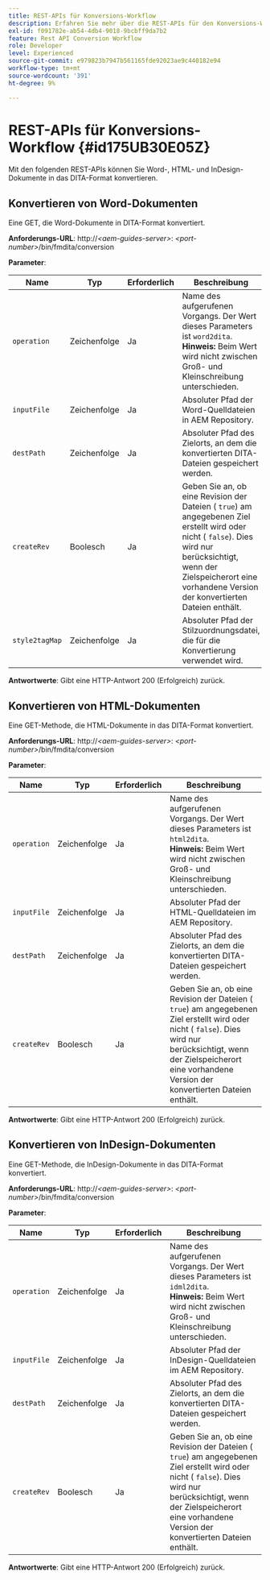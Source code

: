 ```yaml
---
title: REST-APIs für Konversions-Workflow
description: Erfahren Sie mehr über die REST-APIs für den Konversions-Workflow
exl-id: f091782e-ab54-4db4-9018-9bcbff9da7b2
feature: Rest API Conversion Workflow
role: Developer
level: Experienced
source-git-commit: e979823b7947b561165fde92023ae9c440182e94
workflow-type: tm+mt
source-wordcount: '391'
ht-degree: 9%

---
```


# REST-APIs für Konversions-Workflow {#id175UB30E05Z}

Mit den folgenden REST-APIs können Sie Word-, HTML- und InDesign-Dokumente in das DITA-Format konvertieren.

## Konvertieren von Word-Dokumenten

Eine GET, die Word-Dokumente in DITA-Format konvertiert.

**Anforderungs-URL**:
http://*&lt;aem-guides-server\>*: *&lt;port-number\>*/bin/fmdita/conversion

**Parameter**:

| Name | Typ | Erforderlich | Beschreibung |
|----|----|--------|-----------|
| ``operation`` | Zeichenfolge | Ja | Name des aufgerufenen Vorgangs. Der Wert dieses Parameters ist ``word2dita``. <br> **Hinweis:** Beim Wert wird nicht zwischen Groß- und Kleinschreibung unterschieden. |
| `inputFile` | Zeichenfolge | Ja | Absoluter Pfad der Word-Quelldateien in AEM Repository. |
| `destPath` | Zeichenfolge | Ja | Absoluter Pfad des Zielorts, an dem die konvertierten DITA-Dateien gespeichert werden. |
| `createRev` | Boolesch | Ja | Geben Sie an, ob eine Revision der Dateien \( `true`\) am angegebenen Ziel erstellt wird oder nicht \( `false`\). Dies wird nur berücksichtigt, wenn der Zielspeicherort eine vorhandene Version der konvertierten Dateien enthält. |
| `style2tagMap` | Zeichenfolge | Ja | Absoluter Pfad der Stilzuordnungsdatei, die für die Konvertierung verwendet wird. |

**Antwortwerte**:
Gibt eine HTTP-Antwort 200 \(Erfolgreich\) zurück.

## Konvertieren von HTML-Dokumenten

Eine GET-Methode, die HTML-Dokumente in das DITA-Format konvertiert.

**Anforderungs-URL**:
http://*&lt;aem-guides-server\>*: *&lt;port-number\>*/bin/fmdita/conversion

**Parameter**:

| Name | Typ | Erforderlich | Beschreibung |
|----|----|--------|-----------|
| `operation` | Zeichenfolge | Ja | Name des aufgerufenen Vorgangs. Der Wert dieses Parameters ist ``html2dita``. <br> **Hinweis:** Beim Wert wird nicht zwischen Groß- und Kleinschreibung unterschieden. |
| `inputFile` | Zeichenfolge | Ja | Absoluter Pfad der HTML-Quelldateien im AEM Repository. |
| `destPath` | Zeichenfolge | Ja | Absoluter Pfad des Zielorts, an dem die konvertierten DITA-Dateien gespeichert werden. |
| `createRev` | Boolesch | Ja | Geben Sie an, ob eine Revision der Dateien \( `true`\) am angegebenen Ziel erstellt wird oder nicht \( `false`\). Dies wird nur berücksichtigt, wenn der Zielspeicherort eine vorhandene Version der konvertierten Dateien enthält. |

**Antwortwerte**:
Gibt eine HTTP-Antwort 200 \(Erfolgreich\) zurück.

## Konvertieren von InDesign-Dokumenten

Eine GET-Methode, die InDesign-Dokumente in das DITA-Format konvertiert.

**Anforderungs-URL**:
http://*&lt;aem-guides-server\>*: *&lt;port-number\>*/bin/fmdita/conversion

**Parameter**:

| Name | Typ | Erforderlich | Beschreibung |
|----|----|--------|-----------|
| ``operation`` | Zeichenfolge | Ja | Name des aufgerufenen Vorgangs. Der Wert dieses Parameters ist ``idml2dita``. <br> **Hinweis:** Beim Wert wird nicht zwischen Groß- und Kleinschreibung unterschieden. |
| `inputFile` | Zeichenfolge | Ja | Absoluter Pfad der InDesign-Quelldateien im AEM Repository. |
| `destPath` | Zeichenfolge | Ja | Absoluter Pfad des Zielorts, an dem die konvertierten DITA-Dateien gespeichert werden. |
| `createRev` | Boolesch | Ja | Geben Sie an, ob eine Revision der Dateien \( `true`\) am angegebenen Ziel erstellt wird oder nicht \( `false`\). Dies wird nur berücksichtigt, wenn der Zielspeicherort eine vorhandene Version der konvertierten Dateien enthält. |

**Antwortwerte**:
Gibt eine HTTP-Antwort 200 \(Erfolgreich\) zurück.
